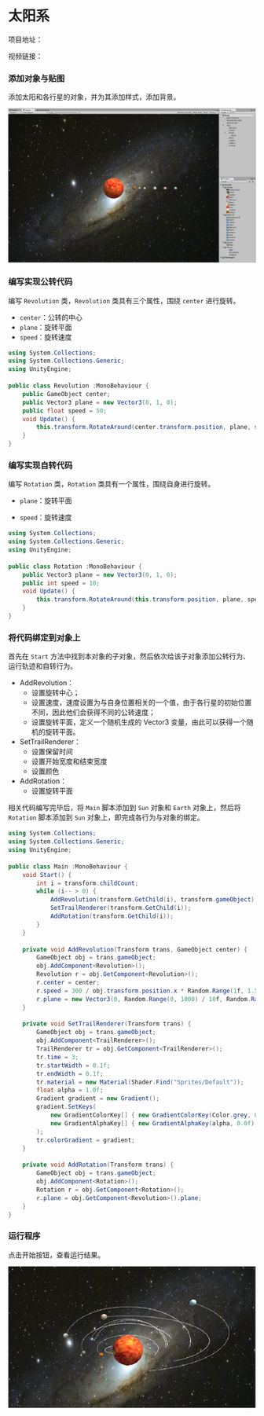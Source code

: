 # 太阳系

项目地址：

视频链接：

### 添加对象与贴图

添加太阳和各行星的对象，并为其添加样式，添加背景。

![](./img/scene_solar.png)

### 编写实现公转代码

编写 `Revolution` 类，`Revolution` 类具有三个属性，围绕 `center` 进行旋转。

- `center`：公转的中心
- `plane`：旋转平面
- `speed`：旋转速度

```c#
using System.Collections;
using System.Collections.Generic;
using UnityEngine;

public class Revolution :MonoBehaviour {
    public GameObject center;
    public Vector3 plane = new Vector3(0, 1, 0);
    public float speed = 50;
    void Update() {
        this.transform.RotateAround(center.transform.position, plane, speed * Time.deltaTime);
    }
}
```

### 编写实现自转代码

编写 `Rotation` 类，`Rotation` 类具有一个属性，围绕自身进行旋转。

- `plane`：旋转平面

- `speed`：旋转速度

```c#
using System.Collections;
using System.Collections.Generic;
using UnityEngine;

public class Rotation :MonoBehaviour {
    public Vector3 plane = new Vector3(0, 1, 0);
    public int speed = 10;
    void Update() {
        this.transform.RotateAround(this.transform.position, plane, speed * Time.deltaTime);
    }
}
```

### 将代码绑定到对象上

首先在 `Start` 方法中找到本对象的子对象，然后依次给该子对象添加公转行为、运行轨迹和自转行为。

- AddRevolution：
  - 设置旋转中心；
  - 设置速度，速度设置为与自身位置相关的一个值，由于各行星的初始位置不同，因此他们会获得不同的公转速度；
  - 设置旋转平面，定义一个随机生成的 Vector3 变量，由此可以获得一个随机的旋转平面。
- SetTrailRenderer：
  - 设置保留时间
  - 设置开始宽度和结束宽度
  - 设置颜色
- AddRotation：
  - 设置旋转平面

相关代码编写完毕后，将 `Main` 脚本添加到 `Sun` 对象和 `Earth` 对象上，然后将 `Rotation` 脚本添加到 `Sun` 对象上，即完成各行为与对象的绑定。

```c#
using System.Collections;
using System.Collections.Generic;
using UnityEngine;

public class Main :MonoBehaviour {
    void Start() {
        int i = transform.childCount;
        while (i-- > 0) {
            AddRevolution(transform.GetChild(i), transform.gameObject);
            SetTrailRenderer(transform.GetChild(i));
            AddRotation(transform.GetChild(i));
        }
    }

    private void AddRevolution(Transform trans, GameObject center) {
        GameObject obj = trans.gameObject;
        obj.AddComponent<Revolution>();
        Revolution r = obj.GetComponent<Revolution>();
        r.center = center;
        r.speed = 300 / obj.transform.position.x * Random.Range(1f, 1.5f);
        r.plane = new Vector3(0, Random.Range(0, 1000) / 10f, Random.Range(0, 1000) / 10f);
    }

    private void SetTrailRenderer(Transform trans) {
        GameObject obj = trans.gameObject;
        obj.AddComponent<TrailRenderer>();
        TrailRenderer tr = obj.GetComponent<TrailRenderer>();
        tr.time = 3;
        tr.startWidth = 0.1f;
        tr.endWidth = 0.1f;
        tr.material = new Material(Shader.Find("Sprites/Default"));
        float alpha = 1.0f;
        Gradient gradient = new Gradient();
        gradient.SetKeys(
            new GradientColorKey[] { new GradientColorKey(Color.grey, 0.0f), new GradientColorKey(Color.white, 1.0f) },
            new GradientAlphaKey[] { new GradientAlphaKey(alpha, 0.0f), new GradientAlphaKey(alpha, 1.0f) }
        );
        tr.colorGradient = gradient;
    }

    private void AddRotation(Transform trans) {
        GameObject obj = trans.gameObject;
        obj.AddComponent<Rotation>();
        Rotation r = obj.GetComponent<Rotation>();
        r.plane = obj.GetComponent<Revolution>().plane;
    }
}

```


### 运行程序

点击开始按钮，查看运行结果。

![](./img/solar.png)